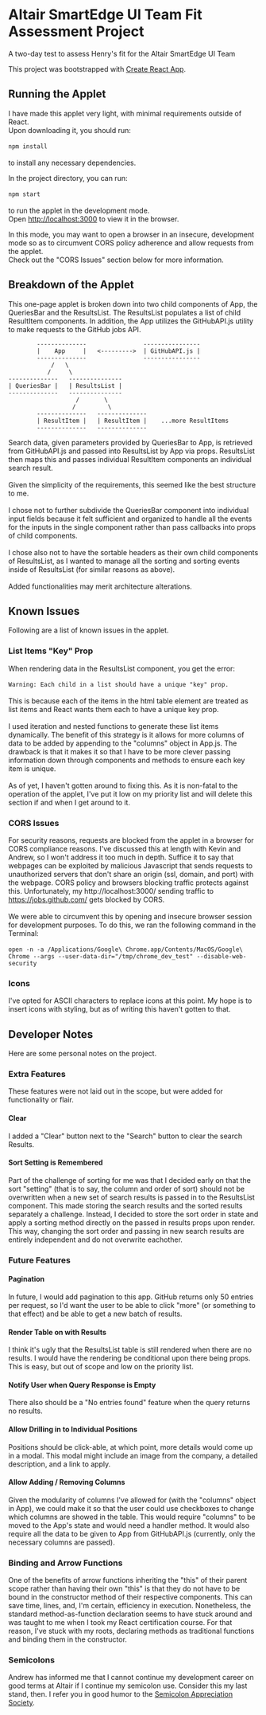 # Altair SmartEdge UI Team Fit Assessment Project

A two-day test to assess Henry's fit for the Altair SmartEdge UI Team

This project was bootstrapped with [Create React App](https://github.com/facebook/create-react-app).

## Running the Applet

I have made this applet very light, with minimal requirements outside of React.<br>
Upon downloading it, you should run:
<br><br>
`npm install`
<br><br>
to install any necessary dependencies.

In the project directory, you can run:
<br><br>
`npm start`
<br><br>
to run the applet in the development mode.<br>
Open [http://localhost:3000](http://localhost:3000) to view it in the browser.

In this mode, you may want to open a browser in an insecure, development mode
so as to circumvent CORS policy adherence and allow requests from the applet.<br>
Check out the "CORS Issues" section below for more information.

## Breakdown of the Applet

This one-page applet is broken down into two child components of App, the
QueriesBar and the ResultsList. The ResultsList populates a list of child
ResultItem components. In addition, the App utilizes the GitHubAPI.js utility
to make requests to the GitHub jobs API.

```
        --------------                ----------------
        |    App     |   <--------->  | GitHubAPI.js |
        --------------                ----------------
            /   \  
           /     \
--------------   ---------------
| QueriesBar |   | ResultsList |
--------------   ---------------
                   /       \
                  /         \              
        --------------   --------------
        | ResultItem |   | ResultItem |    ...more ResultItems
        --------------   --------------
```

Search data, given parameters provided by QueriesBar to App, is retrieved from
GitHubAPI.js and passed into ResultsList by App via props. ResultsList then maps
this and passes individual ResultItem components an individual search result.
<br><br>
Given the simplicity of the requirements, this seemed like the best structure to me. <br><br>
I chose not to further subdivide the QueriesBar component into individual input
fields because it felt sufficient and organized to handle all the events for the
inputs in the single component rather than pass callbacks into props of child
components.
<br><br>
I chose also not to have the sortable headers as their own child components of
ResultsList, as I wanted to manage all the sorting and sorting events inside of
ResultsList (for similar reasons as above).
<br><br>
Added functionalities may merit architecture alterations.

## Known Issues

Following are a list of known issues in the applet.

### List Items "Key" Prop

When rendering data in the ResultsList component, you get the error:
<br><br>
`Warning: Each child in a list should have a unique "key" prop.`
<br><br>
This is because each of the items in the html table element are treated as list
items and React wants them each to have a unique key prop.
<br><br>
I used iteration and nested functions to generate these list items dynamically.
The benefit of this strategy is it allows for more columns of data to be added by
appending to the "columns" object in App.js. The drawback is that it makes it so
that I have to be more clever passing information down through components and methods
to ensure each key item is unique.
<br><br>
As of yet, I haven't gotten around to fixing this. As it is non-fatal to the operation
of the applet, I've put it low on my priority list and will delete this section
if and when I get around to it.

### CORS Issues

For security reasons, requests are blocked from the applet in a browser for CORS
compliance reasons. I've discussed this at length with Kevin and Andrew, so I won't
address it too much in depth. Suffice it to say that webpages can be exploited by
malicious Javascript that sends requests to unauthorized servers that don't share
an origin (ssl, domain, and port) with the webpage. CORS policy and browsers blocking
traffic protects against this. Unfortunately, my http://localhost:3000/ sending
traffic to https://jobs.github.com/ gets blocked by CORS.
<br><br>
We were able to circumvent this by opening and insecure browser session for development
purposes. To do this, we ran the following command in the Terminal:
<br><br>
`open -n -a /Applications/Google\ Chrome.app/Contents/MacOS/Google\ Chrome --args --user-data-dir="/tmp/chrome_dev_test" --disable-web-security`

### Icons

I've opted for ASCII characters to replace icons at this point. My hope is to
insert icons with styling, but as of writing this haven't gotten to that.

## Developer Notes

Here are some personal notes on the project.

### Extra Features

These features were not laid out in the scope, but were added for functionality
or flair.

#### Clear

I added a "Clear" button next to the "Search" button to clear the search Results.

#### Sort Setting is Remembered

Part of the challenge of sorting for me was that I decided early on that the sort
"setting" (that is to say, the column and order of sort) should not be overwritten
when a new set of search results is passed in to the ResultsList component. This
made storing the search results and the sorted results separately a challenge. Instead,
I decided to store the sort order in state and apply a sorting method directly on
the passed in results props upon render. This way, changing the sort order and
passing in new search results are entirely independent and do not overwrite eachother.

### Future Features

#### Pagination

In future, I would add pagination to this app. GitHub returns only 50 entries per request, so I'd want the user to be able to click "more" (or something
to that effect) and be able to get a new batch of results.

#### Render Table on with Results

I think it's ugly that the ResultsList table is still rendered when there are no
results. I would have the rendering be conditional upon there being props. This is easy, but out of scope and low on the priority list.

#### Notify User when Query Response is Empty

There also should be a "No entries found" feature when the query returns no results.

#### Allow Drilling in to Individual Positions

Positions should be click-able, at which point, more details would come up in
a modal. This modal might include an image from the company, a detailed description,
and a link to apply.

#### Allow Adding / Removing Columns

Given the modularity of columns I've allowed for (with the "columns" object in App),
we could make it so that the user could use checkboxes to change which columns are
showed in the table. This would require "columns" to be moved to the App's state
and would need a handler method. It would also require all the data to be given to
App from GitHubAPI.js (currently, only the necessary columns are passed).

### Binding and Arrow Functions

One of the benefits of arrow functions inheriting the "this" of their parent scope
rather than having their own "this" is that they do not have to be bound in the
constructor method of their respective components. This can save time, lines, and,
I'm certain, efficiency in execution. Nonetheless, the standard method-as-function
declaration seems to have stuck around and was taught to me when I took my React
certification course. For that reason, I've stuck with my roots, declaring methods
as traditional functions and binding them in the constructor.

### Semicolons

Andrew has informed me that I cannot continue my development career on good terms at
Altair if I continue my semicolon use. Consider this my last stand, then. I refer
you in good humor to the [Semicolon Appreciation Society](http://semicolonappreciationsociety.com/).
